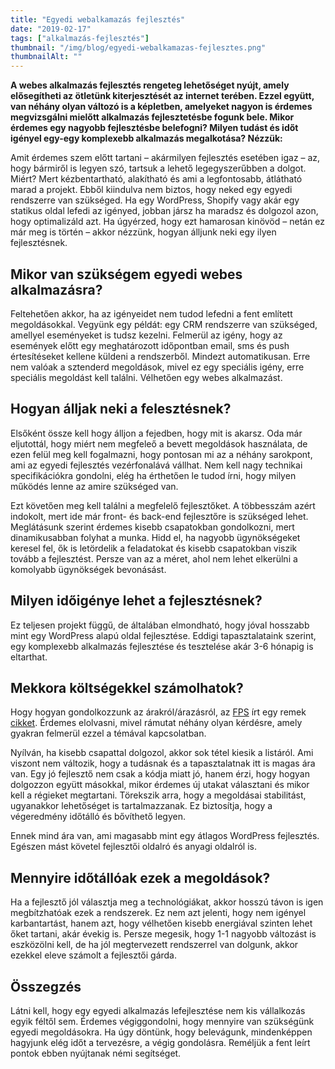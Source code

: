 ```yaml
---
title: "Egyedi webalkamazás fejlesztés"
date: "2019-02-17"
tags: ["alkalmazás-fejlesztés"]
thumbnail: "/img/blog/egyedi-webalkamazas-fejlesztes.png"
thumbnailAlt: ""
---
```


**A webes alkalmazás fejlesztés rengeteg lehetőséget nyújt, amely elősegítheti az ötletünk kiterjesztését az internet terében. Ezzel együtt, van néhány olyan változó is a képletben, amelyeket nagyon is érdemes megvizsgálni mielőtt alkalmazás fejlesztetésbe fogunk bele. Mikor érdemes egy nagyobb fejlesztésbe belefogni? Milyen tudást és időt igényel egy-egy komplexebb alkalmazás megalkotása? Nézzük:**

Amit érdemes szem előtt tartani – akármilyen fejlesztés esetében igaz – az, hogy bármiről is legyen szó, tartsuk a lehető legegyszerűbben a dolgot. Miért? Mert kézbentartható, alakítható és ami a legfontosabb, átlátható marad a projekt. Ebből kiindulva nem biztos, hogy neked egy egyedi rendszerre van szükséged. Ha egy WordPress, Shopify vagy akár egy statikus oldal lefedi az igényed, jobban jársz ha maradsz és dolgozol azon, hogy optimalizáld azt. Ha úgyérzed, hogy ezt hamarosan kinövöd – netán ez már meg is történ – akkor nézzünk, hogyan álljunk neki egy ilyen fejlesztésnek.

## Mikor van szükségem egyedi webes alkalmazásra?

Feltehetően akkor, ha az igényeidet nem tudod lefedni a fent említett megoldásokkal. Vegyünk egy példát: egy CRM rendszerre van szükséged, amellyel eseményeket is tudsz kezelni. Felmerül az igény, hogy az események előtt egy meghatározott időpontban email, sms és push értesítéseket kellene küldeni a rendszerből. Mindezt automatikusan. Erre nem valóak a sztenderd megoldások, mivel ez egy speciális igény, erre speciális megoldást kell találni. Vélhetően egy webes alkalmazást.

## Hogyan álljak neki a felesztésnek?

Elsőként össze kell hogy álljon a fejedben, hogy mit is akarsz. Oda már eljutottál, hogy miért nem megfeleő a bevett megoldások használata, de ezen felül meg kell fogalmazni, hogy pontosan mi az a néhány sarokpont, ami az egyedi fejlesztés vezérfonalává vállhat. Nem kell nagy technikai specifikációkra gondolni, elég ha érthetően le tudod írni, hogy milyen működés lenne az amire szükséged van.

Ezt követően meg kell találni a megfelelő fejlesztőket. A többesszám azért indokolt, mert ide már front- és back-end fejlesztőre is szükséged lehet. Meglátásunk szerint érdemes kisebb csapatokban gondolkozni, mert dinamikusabban folyhat a munka. Hidd el, ha nagyobb ügynökségeket keresel fel, ők is letördelik a feladatokat és kisebb csapatokban viszik tovább a fejlesztést. Persze van az a méret, ahol nem lehet elkerülni a komolyabb ügynökségek bevonásást.

## Milyen időigénye lehet a fejlesztésnek?

Ez teljesen projekt függű, de általában elmondható, hogy jóval hosszabb mint egy WordPress alapú oldal fejlesztése. Eddigi tapasztalataink szerint, egy komplexebb alkalmazás fejlesztése és tesztelése akár 3-6 hónapig is eltarthat.

## Mekkora költségekkel számolhatok?

Hogy hogyan gondolkozzunk az árakról/árazásról, az [FPS](https://www.fps.hu/) írt egy remek [cikket](https://blog.fps.hu/mennyi-az-annyi/). Érdemes elolvasni, mivel rámutat néhány olyan kérdésre, amely gyakran felmerül ezzel a témával kapcsolatban.

Nyílván, ha kisebb csapattal dolgozol, akkor sok tétel kiesik a listáról. Ami viszont nem változik, hogy a tudásnak és a tapasztalatnak itt is magas ára van. Egy jó fejlesztő nem csak a kódja miatt jó, hanem érzi, hogy hogyan dolgozzon együtt másokkal, mikor érdemes új utakat választani és mikor kell a régieket megtartani. Törekszik arra, hogy a megoldásai stabilitást, ugyanakkor lehetőséget is tartalmazzanak. Ez biztosítja, hogy a végeredmény időtálló és bővíthető legyen.

Ennek mind ára van, ami magasabb mint egy átlagos WordPress fejlesztés. Egészen mást követel fejlesztői oldalró és anyagi oldalról is.

## Mennyire időtállóak ezek a megoldások?

Ha a fejlesztő jól választja meg a technológiákat, akkor hosszú távon is igen megbítzhatóak ezek a rendszerek. Ez nem azt jelenti, hogy nem igényel karbantartást, hanem azt, hogy vélhetően kisebb energiával szinten lehet őket tartani, akár évekig is. Persze megesik, hogy 1-1 nagyobb változást is eszközölni kell, de ha jól megtervezett rendszerrel van dolgunk, akkor ezekkel eleve számolt a fejlesztői gárda.

## Összegzés

Látni kell, hogy egy egyedi alkalmazás lefejlesztése nem kis vállalkozás egyik féltől sem. Érdemes végiggondolni, hogy mennyire van szükségünk egyedi megoldásokra. Ha úgy döntünk, hogy belevágunk, mindenképpen hagyjunk elég időt a tervezésre, a végig gondolásra. Reméljük a fent leírt pontok ebben nyújtanak némi segítséget.
